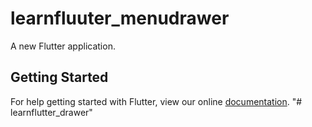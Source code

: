# learnfluuter_menudrawer

A new Flutter application.

## Getting Started

For help getting started with Flutter, view our online
[documentation](https://flutter.io/).
"# learnflutter_drawer" 
